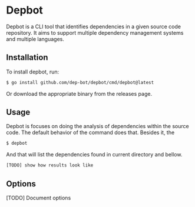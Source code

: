 # Depbot

Depbot is a CLI tool that identifies dependencies in a given source code repository. It aims to support multiple dependency management systems and multiple languages.

## Installation

To install depbot, run:

```bash
$ go install github.com/dep-bot/depbot/cmd/depbot@latest
```

Or download the appropriate binary from the releases page.

## Usage

Depbot is focuses on doing the analysis of dependencies within the source code. The default behavior of the command does that. Besides it, the 

```bash
$ depbot
```

And that will list the dependencies found in current directory and bellow.

```bash
[TODO] show how results look like
```

## Options

[TODO] Document options